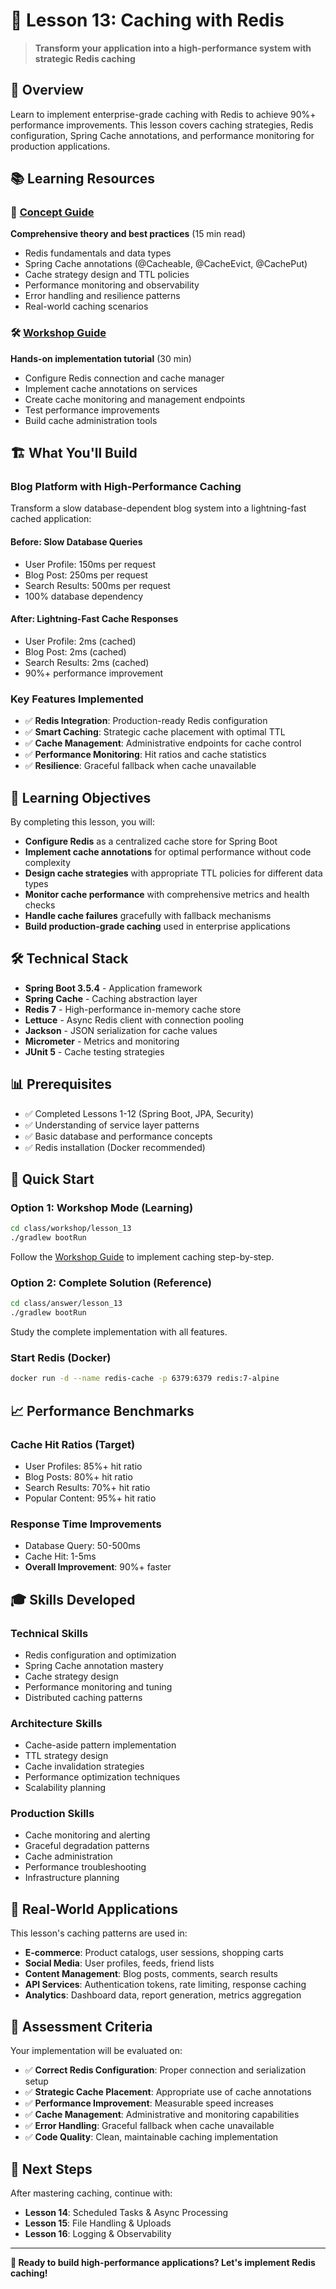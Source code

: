 # 🚀 Lesson 13: Caching with Redis

> **Transform your application into a high-performance system with strategic Redis caching**

## 🎯 Overview

Learn to implement enterprise-grade caching with Redis to achieve 90%+ performance improvements. This lesson covers caching strategies, Redis configuration, Spring Cache annotations, and performance monitoring for production applications.

## 📚 Learning Resources

### 📖 [Concept Guide](concept.md)
**Comprehensive theory and best practices** (15 min read)
- Redis fundamentals and data types
- Spring Cache annotations (@Cacheable, @CacheEvict, @CachePut)
- Cache strategy design and TTL policies
- Performance monitoring and observability
- Error handling and resilience patterns
- Real-world caching scenarios

### 🛠️ [Workshop Guide](workshop_13.md) 
**Hands-on implementation tutorial** (30 min)
- Configure Redis connection and cache manager
- Implement cache annotations on services
- Create cache monitoring and management endpoints
- Test performance improvements
- Build cache administration tools

## 🏗️ What You'll Build

### **Blog Platform with High-Performance Caching**

Transform a slow database-dependent blog system into a lightning-fast cached application:

#### **Before: Slow Database Queries**
- User Profile: 150ms per request
- Blog Post: 250ms per request  
- Search Results: 500ms per request
- 100% database dependency

#### **After: Lightning-Fast Cache Responses**
- User Profile: 2ms (cached) 
- Blog Post: 2ms (cached)
- Search Results: 2ms (cached)
- 90%+ performance improvement

### **Key Features Implemented**
- ✅ **Redis Integration**: Production-ready Redis configuration
- ✅ **Smart Caching**: Strategic cache placement with optimal TTL
- ✅ **Cache Management**: Administrative endpoints for cache control
- ✅ **Performance Monitoring**: Hit ratios and cache statistics
- ✅ **Resilience**: Graceful fallback when cache unavailable

## 🎯 Learning Objectives

By completing this lesson, you will:

- **Configure Redis** as a centralized cache store for Spring Boot
- **Implement cache annotations** for optimal performance without code complexity
- **Design cache strategies** with appropriate TTL policies for different data types
- **Monitor cache performance** with comprehensive metrics and health checks
- **Handle cache failures** gracefully with fallback mechanisms
- **Build production-grade caching** used in enterprise applications

## 🛠️ Technical Stack

- **Spring Boot 3.5.4** - Application framework
- **Spring Cache** - Caching abstraction layer
- **Redis 7** - High-performance in-memory cache store
- **Lettuce** - Async Redis client with connection pooling
- **Jackson** - JSON serialization for cache values
- **Micrometer** - Metrics and monitoring
- **JUnit 5** - Cache testing strategies

## 📊 Prerequisites

- ✅ Completed Lessons 1-12 (Spring Boot, JPA, Security)
- ✅ Understanding of service layer patterns
- ✅ Basic database and performance concepts
- ✅ Redis installation (Docker recommended)

## 🚀 Quick Start

### **Option 1: Workshop Mode (Learning)**
```bash
cd class/workshop/lesson_13
./gradlew bootRun
```
Follow the [Workshop Guide](workshop_13.md) to implement caching step-by-step.

### **Option 2: Complete Solution (Reference)**
```bash
cd class/answer/lesson_13  
./gradlew bootRun
```
Study the complete implementation with all features.

### **Start Redis (Docker)**
```bash
docker run -d --name redis-cache -p 6379:6379 redis:7-alpine
```

## 📈 Performance Benchmarks

### **Cache Hit Ratios (Target)**
- User Profiles: 85%+ hit ratio
- Blog Posts: 80%+ hit ratio
- Search Results: 70%+ hit ratio
- Popular Content: 95%+ hit ratio

### **Response Time Improvements**
- Database Query: 50-500ms
- Cache Hit: 1-5ms
- **Overall Improvement**: 90%+ faster

## 🎓 Skills Developed

### **Technical Skills**
- Redis configuration and optimization
- Spring Cache annotation mastery
- Cache strategy design
- Performance monitoring and tuning
- Distributed caching patterns

### **Architecture Skills**
- Cache-aside pattern implementation
- TTL strategy design
- Cache invalidation strategies
- Performance optimization techniques
- Scalability planning

### **Production Skills**
- Cache monitoring and alerting
- Graceful degradation patterns
- Cache administration
- Performance troubleshooting
- Infrastructure planning

## 🔗 Real-World Applications

This lesson's caching patterns are used in:

- **E-commerce**: Product catalogs, user sessions, shopping carts
- **Social Media**: User profiles, feeds, friend lists
- **Content Management**: Blog posts, comments, search results
- **API Services**: Authentication tokens, rate limiting, response caching
- **Analytics**: Dashboard data, report generation, metrics aggregation

## 🎯 Assessment Criteria

Your implementation will be evaluated on:

- ✅ **Correct Redis Configuration**: Proper connection and serialization setup
- ✅ **Strategic Cache Placement**: Appropriate use of cache annotations
- ✅ **Performance Improvement**: Measurable speed increases
- ✅ **Cache Management**: Administrative and monitoring capabilities
- ✅ **Error Handling**: Graceful fallback when cache unavailable
- ✅ **Code Quality**: Clean, maintainable caching implementation

## 🚀 Next Steps

After mastering caching, continue with:
- **Lesson 14**: Scheduled Tasks & Async Processing
- **Lesson 15**: File Handling & Uploads  
- **Lesson 16**: Logging & Observability

---

**🎯 Ready to build high-performance applications? Let's implement Redis caching!**